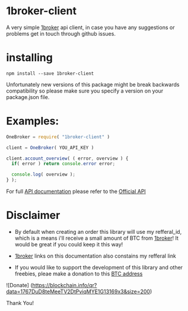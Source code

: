 1broker-client
=====

A very simple [1broker](https://1broker.com/m/r.php?i=11468) api client, in case 
you have any suggestions or problems get in touch through github issues.

installing
====

````npm install --save 1broker-client````

Unfortunately new versions of this package might be break backwards
compatibility so please make sure you specify a version on your package.json
file.

Examples:
====
````javascript
OneBroker = require( "1broker-client" )

client = OneBroker( YOU_API_KEY )

client.account_overview( ( error, overview ) {
  if( error ) return console.error error;

  console.log( overview );
} );
````

For full [API documentation](https://1broker.com/?c=api_documentation) please refer to the [Official API](https://1broker.com/?c=api_documentation)


Disclaimer
====
 - By default when creating an order this library will use my refferal_id, 
which is a means i'll receive a small amount of BTC from [1broker](https://1broker.com/m/r.php?i=11468)! It would be great if you could keep it this way!

 - [1broker](https://1broker.com/m/r.php?i=11468) links on this documentation
also constains my refferal link

 - If you would like to support the development of this library and other
 freebies, pleae make a donation to this [BTC address](https://blockchain.info/address/1767DuD8teMeeTV2DtPviqMYE1G13169x3)

 ![Donate]
 (https://blockchain.info/qr?data=1767DuD8teMeeTV2DtPviqMYE1G13169x3&size=200)

Thank You!